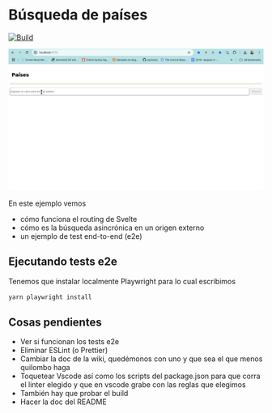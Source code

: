 
# Búsqueda de países

[![Build](https://github.com/uqbar-project/eg-paises-svelte/actions/workflows/build.yml/badge.svg)](https://github.com/uqbar-project/eg-paises-svelte/actions/workflows/build.yml)

![demo](./videos/demo.gif)

En este ejemplo vemos

- cómo funciona el routing de Svelte
- cómo es la búsqueda asincrónica en un origen externo
- un ejemplo de test end-to-end (e2e)

## Ejecutando tests e2e

Tenemos que instalar localmente Playwright para lo cual escribimos

```bash
yarn playwright install
```

## Cosas pendientes

- Ver si funcionan los tests e2e  
- Eliminar ESLint (o Prettier)
- Cambiar la doc de la wiki, quedémonos con uno y que sea el que menos quilombo haga
- Toquetear Vscode así como los scripts del package.json para que corra el linter elegido y que en vscode grabe con las reglas que elegimos
- También hay que probar el build
- Hacer la doc del README